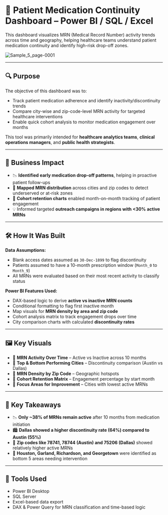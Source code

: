 # 💊 Patient Medication Continuity Dashboard – Power BI / SQL / Excel

This dashboard visualizes MRN (Medical Record Number) activity trends across time and geography, helping healthcare teams understand patient medication continuity and identify high-risk drop-off zones.

![Sample_5_page-0001](https://github.com/user-attachments/assets/9dbff27d-5c70-4f7d-98ef-f7c2a929ba33)

---

## 🔍 Purpose

The objective of this dashboard was to:
- Track patient medication adherence and identify inactivity/discontinuity trends
- Compare city-wise and zip-code-level MRN activity for targeted healthcare interventions
- Enable quick cohort analysis to monitor medication engagement over months

This tool was primarily intended for **healthcare analytics teams**, **clinical operations managers**, and **public health strategists**.

---

## 🎯 Business Impact

- 📉 **Identified early medication drop-off patterns**, helping in proactive patient follow-ups
- 📍 **Mapped MRN distribution** across cities and zip codes to detect underserved or at-risk zones
- 🔁 **Cohort retention charts** enabled month-on-month tracking of patient engagement
- 💡 Informed targeted **outreach campaigns in regions with <30% active MRNs**

---

## 🛠️ How It Was Built

**Data Assumptions:**
- Blank access dates assumed as `30-Dec-1899` to flag discontinuity
- Patients assumed to have a 10-month prescription window (`Month_0` to `Month_9`)
- All MRNs were evaluated based on their most recent activity to classify status

**Power BI Features Used:**
- DAX-based logic to derive **active vs inactive MRN counts**
- Conditional formatting to flag first inactive month
- Map visuals for **MRN density by area and zip code**
- Cohort analysis matrix to track engagement drops over time
- City comparison charts with calculated **discontinuity rates**

---

## 🖼️ Key Visuals

- 🔹 **MRN Activity Over Time** – Active vs Inactive across 10 months
- 🔹 **Top & Bottom Performing Cities** – Discontinuity comparison (Austin vs Dallas)
- 🔹 **MRN Density by Zip Code** – Geographic hotspots
- 🔹 **Cohort Retention Matrix** – Engagement percentage by start month
- 🔹 **Focus Areas for Improvement** – Cities with lowest active MRNs

---

## 📌 Key Takeaways

- 📉 **Only ~38% of MRNs remain active** after 10 months from medication initiation
- 🏙️ **Dallas showed a higher discontinuity rate (64%) compared to Austin (55%)**
- 📍 **Zip codes like 78741, 78744 (Austin) and 75206 (Dallas)** showed relatively higher active MRNs
- 🚨 **Houston, Garland, Richardson, and Georgetown** were identified as bottom 5 areas needing intervention

---

## 🧰 Tools Used

- Power BI Desktop
- SQL Server
- Excel-based data export
- DAX & Power Query for MRN classification and time-based logic
